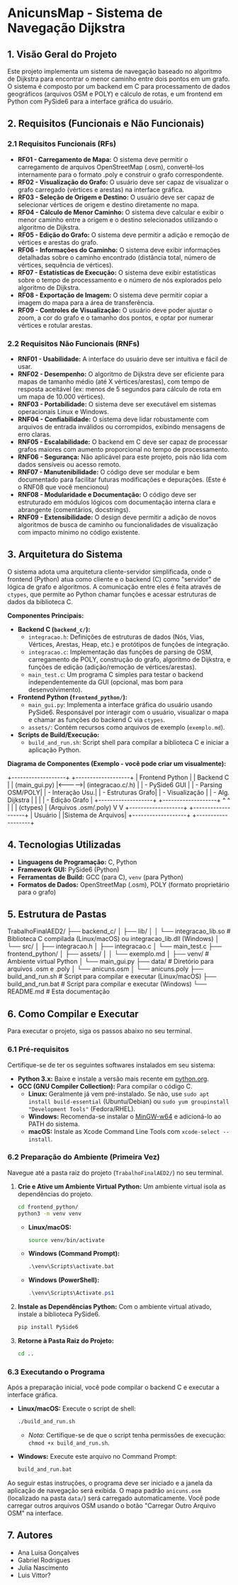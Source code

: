 # AnicunsMap - Sistema de Navegação Dijkstra

## 1. Visão Geral do Projeto

Este projeto implementa um sistema de navegação baseado no algoritmo de Dijkstra para encontrar o menor caminho entre dois pontos em um grafo. O sistema é composto por um backend em C para processamento de dados geográficos (arquivos OSM e POLY) e cálculo de rotas, e um frontend em Python com PySide6 para a interface gráfica do usuário.

## 2. Requisitos (Funcionais e Não Funcionais)

### 2.1 Requisitos Funcionais (RFs)

* **RF01 - Carregamento de Mapa:** O sistema deve permitir o carregamento de arquivos OpenStreetMap (.osm), convertê-los internamente para o formato .poly e construir o grafo correspondente.
* **RF02 - Visualização do Grafo:** O usuário deve ser capaz de visualizar o grafo carregado (vértices e arestas) na interface gráfica.
* **RF03 - Seleção de Origem e Destino:** O usuário deve ser capaz de selecionar vértices de origem e destino diretamente no mapa.
* **RF04 - Cálculo de Menor Caminho:** O sistema deve calcular e exibir o menor caminho entre a origem e o destino selecionados utilizando o algoritmo de Dijkstra.
* **RF05 - Edição do Grafo:** O sistema deve permitir a adição e remoção de vértices e arestas do grafo.
* **RF06 - Informações do Caminho:** O sistema deve exibir informações detalhadas sobre o caminho encontrado (distância total, número de vértices, sequência de vértices).
* **RF07 - Estatísticas de Execução:** O sistema deve exibir estatísticas sobre o tempo de processamento e o número de nós explorados pelo algoritmo de Dijkstra.
* **RF08 - Exportação de Imagem:** O sistema deve permitir copiar a imagem do mapa para a área de transferência.
* **RF09 - Controles de Visualização:** O usuário deve poder ajustar o zoom, a cor do grafo e o tamanho dos pontos, e optar por numerar vértices e rotular arestas.

### 2.2 Requisitos Não Funcionais (RNFs)

* **RNF01 - Usabilidade:** A interface do usuário deve ser intuitiva e fácil de usar.
* **RNF02 - Desempenho:** O algoritmo de Dijkstra deve ser eficiente para mapas de tamanho médio (até X vértices/arestas), com tempo de resposta aceitável (ex: menos de 5 segundos para cálculo de rota em um mapa de 10.000 vértices).
* **RNF03 - Portabilidade:** O sistema deve ser executável em sistemas operacionais Linux e Windows.
* **RNF04 - Confiabilidade:** O sistema deve lidar robustamente com arquivos de entrada inválidos ou corrompidos, exibindo mensagens de erro claras.
* **RNF05 - Escalabilidade:** O backend em C deve ser capaz de processar grafos maiores com aumento proporcional no tempo de processamento.
* **RNF06 - Segurança:** Não aplicável para este projeto, pois não lida com dados sensíveis ou acesso remoto.
* **RNF07 - Manutenibilidade:** O código deve ser modular e bem documentado para facilitar futuras modificações e depurações. (Este é o RNF08 que você mencionou)
* **RNF08 - Modularidade e Documentação:** O código deve ser estruturado em módulos lógicos com documentação interna clara e abrangente (comentários, docstrings).
* **RNF09 - Extensibilidade:** O design deve permitir a adição de novos algoritmos de busca de caminho ou funcionalidades de visualização com impacto mínimo no código existente.

## 3. Arquitetura do Sistema

O sistema adota uma arquitetura cliente-servidor simplificada, onde o frontend (Python) atua como cliente e o backend (C) como "servidor" de lógica de grafo e algoritmos. A comunicação entre eles é feita através de `ctypes`, que permite ao Python chamar funções e acessar estruturas de dados da biblioteca C.

**Componentes Principais:**

* **Backend C (`backend_c/`):**
    * `integracao.h`: Definições de estruturas de dados (Nós, Vias, Vértices, Arestas, Heap, etc.) e protótipos de funções de integração.
    * `integracao.c`: Implementação das funções de parsing de OSM, carregamento de POLY, construção do grafo, algoritmo de Dijkstra, e funções de edição (adição/remoção de vértices/arestas).
    * `main_test.c`: Um programa C simples para testar o backend independentemente da GUI (opcional, mas bom para desenvolvimento).
* **Frontend Python (`frontend_python/`):**
    * `main_gui.py`: Implementa a interface gráfica do usuário usando PySide6. Responsável por interagir com o usuário, visualizar o mapa e chamar as funções do backend C via `ctypes`.
    * `assets/`: Contém recursos como arquivos de exemplo (`exemplo.md`).
* **Scripts de Build/Execução:**
    * `build_and_run.sh`: Script shell para compilar a biblioteca C e iniciar a aplicação Python.

**Diagrama de Componentes (Exemplo - você pode criar um visualmente):**

+-------------------+       +-------------------+
|   Frontend Python |       |     Backend C     |
|   (main_gui.py)   |<----->| (integracao.c/.h) |
|   - PySide6 GUI   |       | - Parsing OSM/POLY|
|   - Interação Usu.|       | - Estruturas Grafo|
|   - Visualização  |       | - Alg. Dijkstra   |
|                   |       | - Edição Grafo    |
+-------------------+       +-------------------+
^                           ^
|                           |
| (ctypes)                  | (Arquivos .osm/.poly)
V                           V
+-------------------+       +-------------------+
|      Usuário      |       |Sistema de Arquivos|
+-------------------+       +-------------------+

## 4. Tecnologias Utilizadas

* **Linguagens de Programação:** C, Python
* **Framework GUI:** PySide6 (Python)
* **Ferramentas de Build:** GCC (para C), `venv` (para Python)
* **Formatos de Dados:** OpenStreetMap (.osm), POLY (formato proprietário para o grafo)

## 5. Estrutura de Pastas

TrabalhoFinalAED2/
├── backend_c/
│   ├── lib/
│   │   └── integracao_lib.so  # Biblioteca C compilada (Linux/macOS) ou integracao_lib.dll (Windows)
│   └── src/
│       ├── integracao.h
│       ├── integracao.c
│       └── main_test.c
├── frontend_python/
│   ├── assets/
│   │   └── exemplo.md
│   ├── venv/                   # Ambiente virtual Python
│   └── main_gui.py
├── data/                       # Diretório para arquivos .osm e .poly
│   └── anicuns.osm
│   └── anicuns.poly
├── build_and_run.sh            # Script para compilar e executar (Linux/macOS)
├── build_and_run.bat           # Script para compilar e executar (Windows)
└── README.md                   # Esta documentação

## 6. Como Compilar e Executar

Para executar o projeto, siga os passos abaixo no seu terminal.

### 6.1 Pré-requisitos

Certifique-se de ter os seguintes softwares instalados em seu sistema:

* **Python 3.x:** Baixe e instale a versão mais recente em [python.org](https://www.python.org/).
* **GCC (GNU Compiler Collection):** Para compilar o código C.
    * **Linux:** Geralmente já vem pré-instalado. Se não, use `sudo apt install build-essential` (Ubuntu/Debian) ou `sudo yum groupinstall "Development Tools"` (Fedora/RHEL).
    * **Windows:** Recomenda-se instalar o [MinGW-w64](https://mingw-w64.org/doku.php/download/mingw-builds) e adicioná-lo ao PATH do sistema.
    * **macOS:** Instale as Xcode Command Line Tools com `xcode-select --install`.

### 6.2 Preparação do Ambiente (Primeira Vez)

Navegue até a pasta raiz do projeto (`TrabalhoFinalAED2/`) no seu terminal.

1.  **Crie e Ative um Ambiente Virtual Python:**
    Um ambiente virtual isola as dependências do projeto.
    ```bash
    cd frontend_python/
    python3 -m venv venv
    ```
    * **Linux/macOS:**
        ```bash
        source venv/bin/activate
        ```
    * **Windows (Command Prompt):**
        ```cmd
        .\venv\Scripts\activate.bat
        ```
    * **Windows (PowerShell):**
        ```powershell
        .\venv\Scripts\Activate.ps1
        ```

2.  **Instale as Dependências Python:**
    Com o ambiente virtual ativado, instale a biblioteca PySide6.
    ```bash
    pip install PySide6
    ```

3.  **Retorne à Pasta Raiz do Projeto:**
    ```bash
    cd ..
    ```

### 6.3 Executando o Programa

Após a preparação inicial, você pode compilar o backend C e executar a interface gráfica.

* **Linux/macOS:**
    Execute o script de shell:
    ```bash
    ./build_and_run.sh
    ```
    * *Nota:* Certifique-se de que o script tenha permissões de execução: `chmod +x build_and_run.sh`.

* **Windows:**
    Execute este arquivo no Command Prompt:
    ```cmd
    build_and_run.bat
    ```

Ao seguir estas instruções, o programa deve ser iniciado e a janela da aplicação de navegação será exibida. O mapa padrão `anicuns.osm` (localizado na pasta `data/`) será carregado automaticamente. Você pode carregar outros arquivos OSM usando o botão "Carregar Outro Arquivo OSM" na interface.

## 7. Autores

* Ana Luisa Gonçalves
* Gabriel Rodrigues
* Julia Nascimento
* Luis Vittor?